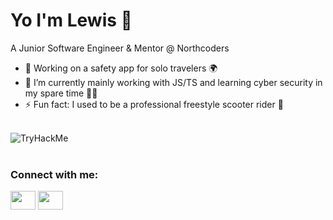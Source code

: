 # Yo I'm Lewis 👋

A Junior Software Engineer & Mentor @ Northcoders

- 🔭 Working on a safety app for solo travelers 🌍
- 🌱 I’m currently mainly working with JS/TS and learning cyber security in my spare time 🕵️‍♀️
- ⚡ Fun fact: I used to be a professional freestyle scooter rider 🛴

<br />
<img src="https://tryhackme-badges.s3.amazonaws.com/lpriceyy.png" alt="TryHackMe">
<br />
<br />
<h3 align="left">Connect with me:</h3>
<p align="left">
<a href="https://twitter.com/lewisdprice" target="blank"><img align="center" background-color="white" src="https://cdn.jsdelivr.net/npm/simple-icons@3.0.1/icons/twitter.svg" alt="" height="30" width="40" /></a>
<a href="https://www.linkedin.com/in/lewis-price/" target="blank"><img align="center" src="https://cdn.jsdelivr.net/npm/simple-icons@3.0.1/icons/linkedin.svg" alt="" height="30" width="40" /></a>
